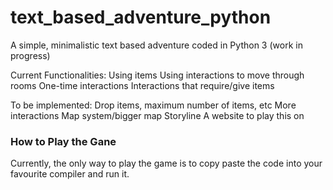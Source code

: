 # text_based_adventure_python
A simple, minimalistic text based adventure coded in Python 3 (work in progress)

Current Functionalities:
Using items
Using interactions to move through rooms
One-time interactions
Interactions that require/give items 

To be implemented:
Drop items, maximum number of items, etc
More interactions
Map system/bigger map
Storyline
A website to play this on

### How to Play the Gane

Currently, the only way to play the game is to copy paste the code into your favourite compiler and run it.
